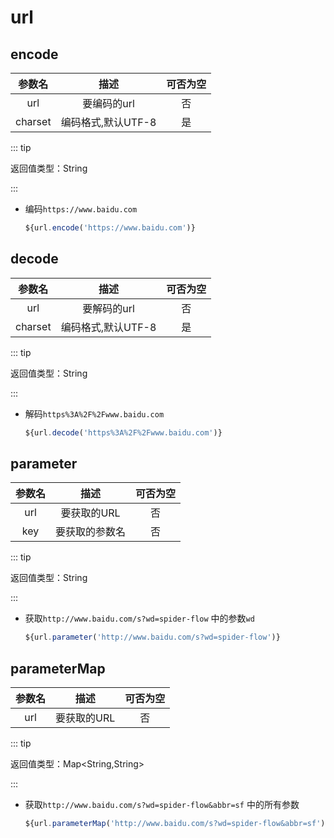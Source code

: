 # url

## encode

| 参数名  |        描述        | 可否为空 |
| :-----: | :----------------: | :------: |
|   url   |    要编码的url     |    否    |
| charset | 编码格式,默认UTF-8 |    是    |

::: tip 

返回值类型：String

:::


- 编码`https://www.baidu.com`

  ```javascript
  ${url.encode('https://www.baidu.com')}
  ```

## decode

| 参数名  |        描述        | 可否为空 |
| :-----: | :----------------: | :------: |
|   url   |    要解码的url     |    否    |
| charset | 编码格式,默认UTF-8 |    是    |

::: tip 

返回值类型：String

:::


- 解码`https%3A%2F%2Fwww.baidu.com`

  ```javascript
  ${url.decode('https%3A%2F%2Fwww.baidu.com')}
  ```

## parameter

| 参数名  |        描述        | 可否为空 |
| :-----: | :----------------: | :------: |
|   url   |    要获取的URL     |    否    |
| key | 要获取的参数名 |    否    |

::: tip 

返回值类型：String

:::


- 获取`http://www.baidu.com/s?wd=spider-flow` 中的参数`wd`

  ```javascript
  ${url.parameter('http://www.baidu.com/s?wd=spider-flow')}
  ```
## parameterMap

| 参数名  |        描述        | 可否为空 |
| :-----: | :----------------: | :------: |
|   url   |    要获取的URL     |    否    |

::: tip 

返回值类型：Map<String,String>

:::


- 获取`http://www.baidu.com/s?wd=spider-flow&abbr=sf` 中的所有参数

  ```javascript
  ${url.parameterMap('http://www.baidu.com/s?wd=spider-flow&abbr=sf')}
  ```